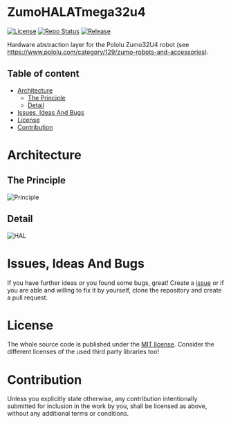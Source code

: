 # ZumoHALATmega32u4 <!-- omit in toc -->

[![License](https://img.shields.io/badge/license-MIT-blue.svg)](http://choosealicense.com/licenses/mit/)
[![Repo Status](https://www.repostatus.org/badges/latest/wip.svg)](https://www.repostatus.org/#wip)
[![Release](https://img.shields.io/github/release/BlueAndi/ZumoHALInterfaces.svg)](https://github.com/BlueAndi/ZumoHALInterfaces/releases)

Hardware abstraction layer for the Pololu Zumo32U4 robot (see https://www.pololu.com/category/129/zumo-robots-and-accessories).

## Table of content

* [Architecture](#architecture)
  * [The Principle](#the-principle)
  * [Detail](#detail)
* [Issues, Ideas And Bugs](#issues-ideas-and-bugs)
* [License](#license)
* [Contribution](#contribution)

# Architecture

## The Principle
![Principle](http://www.plantuml.com/plantuml/proxy?cache=no&src=https://raw.githubusercontent.com/BlueAndi/ZumoHALATmega32u4/master/doc/uml/Principle.plantuml)

## Detail
![HAL](http://www.plantuml.com/plantuml/proxy?cache=no&src=https://raw.githubusercontent.com/BlueAndi/ZumoHALATmega32u4/master/doc/uml/HAL.plantuml)

# Issues, Ideas And Bugs
If you have further ideas or you found some bugs, great! Create a [issue](https://github.com/BlueAndi/ZumoHALATmega32u4/issues) or if you are able and willing to fix it by yourself, clone the repository and create a pull request.

# License
The whole source code is published under the [MIT license](http://choosealicense.com/licenses/mit/).
Consider the different licenses of the used third party libraries too!

# Contribution
Unless you explicitly state otherwise, any contribution intentionally submitted for inclusion in the work by you, shall be licensed as above, without any
additional terms or conditions.
